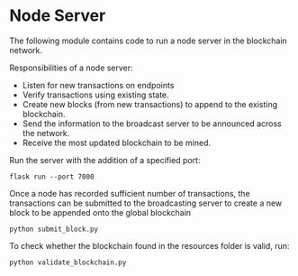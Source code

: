 # Node Server

The following module contains code to run a node server in the blockchain network. 

Responsibilities of a node server:
- Listen for new transactions on endpoints
- Verify transactions using existing state.
- Create new blocks (from new transactions) to append to the existing blockchain.
- Send the information to the broadcast server to be announced across the network.
- Receive the most updated blockchain to be mined.

Run the server with the addition of a specified port: 

`flask run --port 7000`



Once a node has recorded sufficient number of transactions, the transactions can be submitted
to the broadcasting server to create a new block to be appended onto the global blockchain

`python submit_block.py`


To check whether the blockchain found in the resources folder is valid, run:

`python validate_blockchain.py`